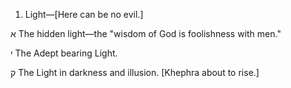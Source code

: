 1. Light—[Here can be no evil.]

א
The hidden light—the "wisdom of God is foolishness with men."

י
The Adept bearing Light.

ק
The Light in darkness and illusion. [Khephra about to rise.]
